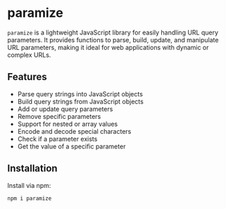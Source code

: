 # paramize

`paramize` is a lightweight JavaScript library for easily handling URL query parameters. It provides functions to parse, build, update, and manipulate URL parameters, making it ideal for web applications with dynamic or complex URLs.

## Features
- Parse query strings into JavaScript objects
- Build query strings from JavaScript objects
- Add or update query parameters
- Remove specific parameters
- Support for nested or array values
- Encode and decode special characters
- Check if a parameter exists
- Get the value of a specific parameter

## Installation

Install via npm:
```bash
npm i paramize